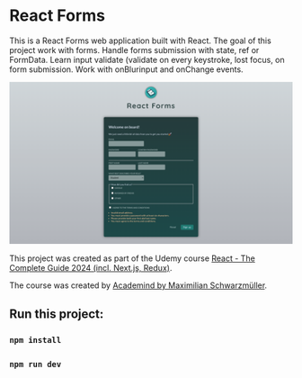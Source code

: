 # React Forms

This is a React Forms web application built with React. The goal of this project work with forms. Handle forms submission with state, ref or FormData. Learn input validate (validate on every keystroke, lost focus, on form submission. Work with onBlurinput and onChange events.

![Screenshot with game](/public/screencapture.png)

This project was created as part of the Udemy course [React - The Complete Guide 2024 (incl. Next.js, Redux)](https://www.udemy.com/course/react-the-complete-guide-incl-redux/).

The course was created by [Academind by Maximilian Schwarzmüller](https://www.udemy.com/user/academind/).

## Run this project:

### `npm install`

### `npm run dev`